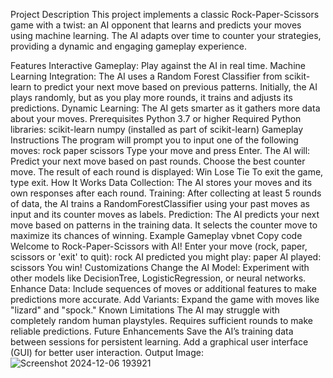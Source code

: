 Project Description
This project implements a classic Rock-Paper-Scissors game with a twist: an AI opponent that learns and predicts your moves using machine learning. The AI adapts over time to counter your strategies, providing a dynamic and engaging gameplay experience.

Features
Interactive Gameplay: Play against the AI in real time.
Machine Learning Integration:
The AI uses a Random Forest Classifier from scikit-learn to predict your next move based on previous patterns.
Initially, the AI plays randomly, but as you play more rounds, it trains and adjusts its predictions.
Dynamic Learning: The AI gets smarter as it gathers more data about your moves.
Prerequisites
Python 3.7 or higher
Required Python libraries:
scikit-learn
numpy (installed as part of scikit-learn)
Gameplay Instructions
The program will prompt you to input one of the following moves:
rock
paper
scissors
Type your move and press Enter.
The AI will:
Predict your next move based on past rounds.
Choose the best counter move.
The result of each round is displayed:
Win
Lose
Tie
To exit the game, type exit.
How It Works
Data Collection: The AI stores your moves and its own responses after each round.
Training:
After collecting at least 5 rounds of data, the AI trains a RandomForestClassifier using your past moves as input and its counter moves as labels.
Prediction:
The AI predicts your next move based on patterns in the training data.
It selects the counter move to maximize its chances of winning.
Example Gameplay
vbnet
Copy code
Welcome to Rock-Paper-Scissors with AI!
Enter your move (rock, paper, scissors or 'exit' to quit): rock
AI predicted you might play: paper
AI played: scissors
You win!
Customizations
Change the AI Model: Experiment with other models like DecisionTree, LogisticRegression, or neural networks.
Enhance Data: Include sequences of moves or additional features to make predictions more accurate.
Add Variants: Expand the game with moves like "lizard" and "spock."
Known Limitations
The AI may struggle with completely random human playstyles.
Requires sufficient rounds to make reliable predictions.
Future Enhancements
Save the AI’s training data between sessions for persistent learning.
Add a graphical user interface (GUI) for better user interaction.
Output Image:
![Screenshot 2024-12-06 193921](https://github.com/user-attachments/assets/ca4fabe6-5ffe-4a45-9b46-cca32def7edb)


